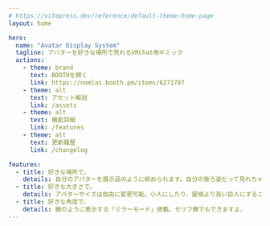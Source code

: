 ```yaml
---
# https://vitepress.dev/reference/default-theme-home-page
layout: home

hero:
  name: "Avatar Display System"
  tagline: アバターを好きな場所で見れるVRChat用ギミック
  actions:
    - theme: brand
      text: BOOTHを開く
      link: https://nomlas.booth.pm/items/6271787
    - theme: alt
      text: アセット解説
      link: /assets
    - theme: alt
      text: 機能詳細
      link: /features
    - theme: alt
      text: 更新履歴
      link: /changelog

features:
  - title: 好きな場所で。
    details: 自分のアバターを展示品のように眺められます。自分の後ろ姿だって見れちゃいます。
  - title: 好きな大きさで。
    details: アバターサイズは自由に変更可能。小人にしたり、屋根より高い巨人にすることも出来ます。
  - title: 好きな角度で。
    details: 鏡のように表示する「ミラーモード」搭載。セリフ撫でもできますよ。
---
```



